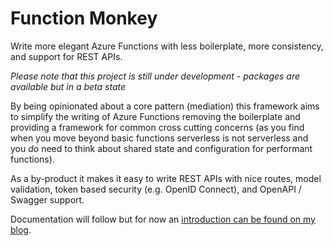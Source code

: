 # Function Monkey

Write more elegant Azure Functions with less boilerplate, more consistency, and support for REST APIs.

_Please note that this project is still under development - packages are available but in a beta state_

By being opinionated about a core pattern (mediation) this framework aims to simplify the writing of Azure Functions removing the boilerplate and providing a framework for common cross cutting concerns (as you find when you move beyond basic functions serverless is not serverless and you _do_ need to think about shared state and configuration for performant functions).

As a by-product it makes it easy to write REST APIs with nice routes, model validation, token based security (e.g. OpenID Connect), and OpenAPI / Swagger support.

Documentation will follow but for now an [introduction can be found on my blog](https://www.azurefromthetrenches.com/build-elegant-rest-apis-with-azure-functions/).
